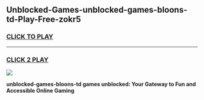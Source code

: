 
## Unblocked-Games-unblocked-games-bloons-td-Play-Free-zokr5
<h3>
<a href="https://premium76.site?title=unblocked-games-bloons-td&ref=09A">CLICK TO PLAY</a></h3>
<hr>

<h3>
<a href="https://premium76.site?title=unblocked-games-bloons-td&ref=09A">CLICK 2 PLAY</a>
  
</h3>

<a href="https://premium76.site?title=unblocked-games-bloons-td&ref=09A"><img src="https://clearcache.store/games.png"></a>


**unblocked-games-bloons-td games unblocked: Your Gateway to Fun and Accessible Online Gaming**
